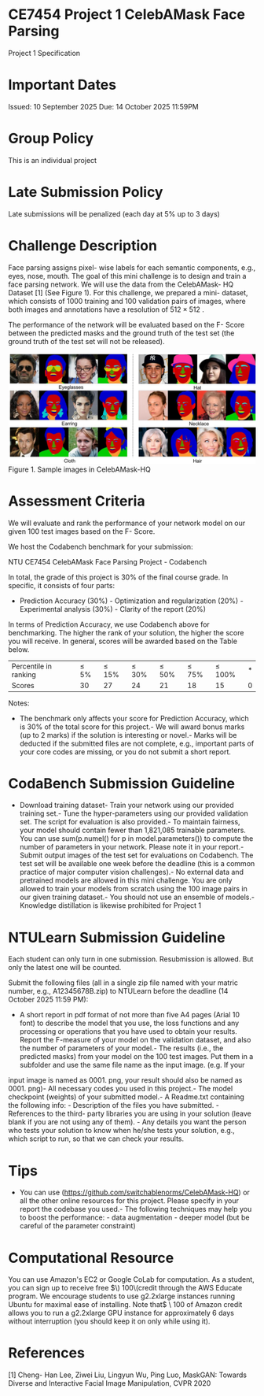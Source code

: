 # CE7454 Project 1 CelebAMask Face Parsing

Project 1 Specification

# Important Dates

Issued: 10 September 2025  Due: 14 October 2025 11:59PM

# Group Policy

This is an individual project

# Late Submission Policy

Late submissions will be penalized (each day at  $5\%$  up to 3 days)

# Challenge Description

Face parsing assigns pixel- wise labels for each semantic components, e.g., eyes, nose, mouth. The goal of this mini challenge is to design and train a face parsing network. We will use the data from the CelebAMask- HQ Dataset [1] (See Figure 1). For this challenge, we prepared a mini- dataset, which consists of 1000 training and 100 validation pairs of images, where both images and annotations have a resolution of  $512 \times 512$ .

The performance of the network will be evaluated based on the F- Score between the predicted masks and the ground truth of the test set (the ground truth of the test set will not be released).

![](../images/5c13be6090c5fce1eed1515a7959c791598eddfa426809da797b2239de039523.jpg)  
Figure 1. Sample images in CelebAMask-HQ

# Assessment Criteria

We will evaluate and rank the performance of your network model on our given 100 test images based on the F- Score.

We host the Codabench benchmark for your submission:

NTU CE7454 CelebAMask Face Parsing Project - Codabench

In total, the grade of this project is  $30\%$  of the final course grade. In specific, it consists of four parts:

- Prediction Accuracy  $(30\%)$ - Optimization and regularization  $(20\%)$ - Experimental analysis  $(30\%)$ - Clarity of the report  $(20\%)$

In terms of Prediction Accuracy, we use Codabench above for benchmarking. The higher the rank of your solution, the higher the score you will receive. In general, scores will be awarded based on the Table below.

<table><tr><td>Percentile in ranking</td><td>≤ 5%</td><td>≤ 15%</td><td>≤ 30%</td><td>≤ 50%</td><td>≤ 75%</td><td>≤ 100%</td><td>*</td></tr><tr><td>Scores</td><td>30</td><td>27</td><td>24</td><td>21</td><td>18</td><td>15</td><td>0</td></tr></table>

Notes:

- The benchmark only affects your score for Prediction Accuracy, which is  $30\%$  of the total score for this project.- We will award bonus marks (up to 2 marks) if the solution is interesting or novel.- Marks will be deducted if the submitted files are not complete, e.g., important parts of your core codes are missing, or you do not submit a short report.

# CodaBench Submission Guideline

- Download training dataset- Train your network using our provided training set.- Tune the hyper-parameters using our provided validation set. The script for evaluation is also provided.- To maintain fairness, your model should contain fewer than 1,821,085 trainable parameters. You can use sum(p.numel() for p in model.parameters()) to compute the number of parameters in your network. Please note it in your report.- Submit output images of the test set for evaluations on Codabench. The test set will be available one week before the deadline (this is a common practice of major computer vision challenges).- No external data and pretrained models are allowed in this mini challenge. You are only allowed to train your models from scratch using the 100 image pairs in our given training dataset.- You should not use an ensemble of models.- Knowledge distillation is likewise prohibited for Project 1

# NTULearn Submission Guideline

Each student can only turn in one submission. Resubmission is allowed. But only the latest one will be counted.

Submit the following files (all in a single zip file named with your matric number, e.g., A12345678B.zip) to NTULearn before the deadline (14 October 2025 11:59 PM):

- A short report in pdf format of not more than five A4 pages (Arial 10 font) to describe the model that you use, the loss functions and any processing or operations that you have used to obtain your results. Report the F-measure of your model on the validation dataset, and also the number of parameters of your model.- The results (i.e., the predicted masks) from your model on the 100 test images. Put them in a subfolder and use the same file name as the input image. (e.g. If your

input image is named as 0001. png, your result should also be named as 0001. png)- All necessary codes you used in this project.- The model checkpoint (weights) of your submitted model.- A Readme.txt containing the following info:  - Description of the files you have submitted.  - References to the third- party libraries you are using in your solution (leave blank if you are not using any of them).  - Any details you want the person who tests your solution to know when he/she tests your solution, e.g., which script to run, so that we can check your results.

# Tips

- You can use <CelebA>(https://github.com/switchablenorms/CelebAMask-HQ) or all the other online resources for this project. Please specify in your report the codebase you used.- The following techniques may help you to boost the performance:  - data augmentation  - deeper model (but be careful of the parameter constraint)

# Computational Resource

You can use Amazon's EC2 or Google CoLab for computation. As a student, you can sign up to receive free  $\) 100\(credit through the AWS Educate program. We encourage students to use g2.2xlarge instances running Ubuntu for maximal ease of installing. Note that$ \ $100$  of Amazon credit allows you to run a g2.2xlarge GPU instance for approximately 6 days without interruption (you should keep it on only while using it).

# References

[1] Cheng- Han Lee, Ziwei Liu, Lingyun Wu, Ping Luo, MaskGAN: Towards Diverse and Interactive Facial Image Manipulation, CVPR 2020